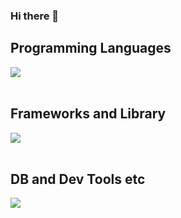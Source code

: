### Hi there 👋


## Programming Languages

<img src="https://skillicons.dev/icons?i=html,css,js,typescript,python,php," /> <br /><br />

## Frameworks and Library

<img src="https://skillicons.dev/icons?i=react,nodejs,flask,fastapi,laravel,wordpress,py,django" /> <br /><br />

## DB and Dev Tools etc

<img src="https://skillicons.dev/icons?i=mysql,postgresql,docker,github,vscode" /> <br /><br />

